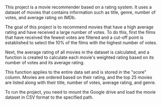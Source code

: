 This project is a movie recommender based on a rating system. It uses a dataset of movies that contains information such as title, genre, number of votes, and average rating on IMDb.

The goal of this project is to recommend movies that have a high average rating and have received a large number of votes. To do this, first the films that have received the fewest votes are filtered and a cut-off point is established to select the 10% of the films with the highest number of votes.

Next, the average rating of all movies in the dataset is calculated, and a function is created to calculate each movie's weighted rating based on its number of votes and its average rating.

This function applies to the entire data set and is stored in the "score" column. Movies are ordered based on their rating, and the top 25 movies are listed along with their title, number of votes, average rating, and genre.

To run the project, you need to mount the Google drive and load the movie dataset in CSV format to the specified path.